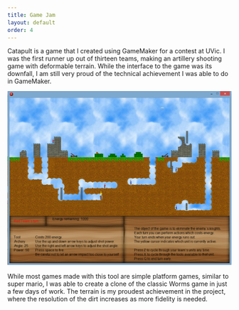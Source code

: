 ```yaml
---
title: Game Jam
layout: default
order: 4
---
```


Catapult is a game that I created using GameMaker for a contest at UVic. I was the first runner up out of thirteen teams, making an artillery shooting game with deformable terrain. While the interface to the game was its downfall, I am still very proud of the technical achievement I was able to do in GameMaker.

![Catapult Screenshot](/static/catapult-screenshot.png)

While most games made with this tool are simple platform games, similar to super mario, I was able to create a clone of the classic Worms game in just a few days of work. The terrain is my proudest achievement in the project, where the resolution of the dirt increases as more fidelity is needed.
